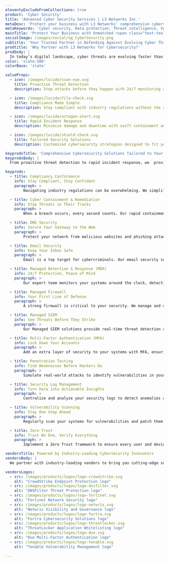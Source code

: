 ```yaml
---
eleventyExcludeFromCollections: true
product: 'Cyber Security'
title: 'Advanced Cyber Security Services | L3 Networks Inc.'
metaDesc: 'Protect your business with L3 Networks’ comprehensive cybersecurity services. Safeguard your data, network, and applications today.'
metaKeywords: 'Cyber security, Data protection, Threat intelligence, Vulnerability assessment, Security monitoring'
mainTitle: 'Protect Your Business with Unmatched <span class="text-teal-400">Cybersecurity</span> Solutions'
socialImage: /images/social/og_CyberSecurity.png
subtitle: 'Your Trusted Partner in Defending Against Evolving Cyber Threats'
prodtitle: 'Why Partner with L3 Networks for Cybersecurity?'
prodbody: |
  In today’s digital landscape, cyber threats are evolving faster than  ever. At L3 Networks, we don’t just protect your business—we empower you to focus on what you do best while we handle the complexities of cybersecurity. With our expertise, cutting-edge tools, and proactive approach, we ensure your business stays secure, compliant, and resilient.
color: 'slate-500'
colorBase: 'slate'

valueProps:
  - icon: /images/lucide/scan-eye.svg
    title: Proactive Threat Detection
    description: Stop attacks before they happen with 24/7 monitoring and advanced threat intelligence.

  - icon: /images/lucide/file-check.svg
    title: Compliance Made Simple
    description: Stay compliant with industry regulations without the stress or guesswork.

  - icon: /images/lucide/octagon-alert.svg
    title: Rapid Incident Response
    description: Minimize damage and downtime with swift containment and remediation.

  - icon: /images/lucide/shield-check.svg
    title: Tailored Security Solutions
    description: Customized cybersecurity strategies designed to fit your unique business needs.

keyprodsTitle: 'Comprehensive Cybersecurity Solutions Tailored to Your Business'
keyprodsBody: |
  From proactive threat detection to rapid incident response, we  provide the tools and expertise to keep your business secure, compliant, and resilient.

keyprods:
  - title: Compliancy Conformance
    info: Stay Compliant, Stay Confident
    paragraph: >
        Navigating industry regulations can be overwhelming. We simplify compliance with tailored solutions that ensure your business meets all necessary standards, so you can focus on growth.

  - title: Cyber Containment & Remediation
    info: Stop Threats in Their Tracks
    paragraph: >
        When a breach occurs, every second counts. Our rapid containment and remediation services minimize damage and get your business back on track fast.

  - title: DNS Security
    info: Secure Your Gateway to the Web
    paragraph: >
        Protect your network from malicious websites and phishing attacks with our advanced DNS security solutions.

  - title: Email Security
    info: Keep Your Inbox Safe
    paragraph: >
        Email is a top target for cybercriminals. Our email security solutions block phishing, malware, and spam, keeping your communications secure.

  - title: Managed Detection & Response (MDR)
    info: 24/7 Protection, Peace of Mind
    paragraph: >
        Our expert team monitors your systems around the clock, detecting and responding to threats before they escalate.

  - title: Managed Firewall
    info: Your First Line of Defense
    paragraph: >
        A strong firewall is critical to your security. We manage and optimize your firewall to keep threats out and your data safe.

  - title: Managed SIEM
    info: See Threats Before They Strike
    paragraph: >
        Our Managed SIEM solutions provide real-time threat detection and analysis, giving you the insights you need to stay ahead of attackers.

  - title: Multi-Factor Authentication (MFA)
    info: Lock Down Your Accounts
    paragraph: >
        Add an extra layer of security to your systems with MFA, ensuring only authorized users can access sensitive data.

  - title: Penetration Testing
    info: Find Weaknesses Before Hackers Do
    paragraph: >
        Simulate real-world attacks to identify vulnerabilities in your systems and fix them before they’re exploited.

  - title: Security Log Management
    info: Turn Data into Actionable Insights
    paragraph: >
        Centralize and analyze your security logs to detect anomalies and respond to threats faster.

  - title: Vulnerability Scanning
    info: Stay One Step Ahead
    paragraph: >
        Regularly scan your systems for vulnerabilities and patch them before they can be exploited.

  - title: Zero Trust
    info: Trust No One, Verify Everything
    paragraph: >
        Implement a Zero Trust framework to ensure every user and device is authenticated and authorized before accessing your network.

vendorsTitle: Powered by Industry-Leading Cybersecurity Innovators
vendorsBody: |
  We partner with industry-leading vendors to bring you cutting-edge solutions that deliver unmatched protection and peace of mind.

vendorsLogos:
  - src: /images/products/logos/logo-crowdstrike.svg
    alt: "CrowdStrike Endpoint Protection logo"
  - src: /images/products/logos/logo-dnsfilter.svg
    alt: "DNSFilter Threat Protection logo"
  - src: /images/products/logos/logo-fortinet.svg
    alt: "Fortinet Network Security logo"
  - src: /images/products/logos/logo-netwrix.svg
    alt: "Netwrix Visibility and Governance logo"
  - src: /images/products/logos/logo-fortra.svg
    alt: "Fortra Cybersecurity Solutions logo"
  - src: /images/products/logos/logo-threatlocker.svg
    alt: "ThreatLocker Application Whitelisting logo"
  - src: /images/products/logos/logo-duo.svg
    alt: "Duo Multi-Factor Authentication logo"
  - src: /images/products/logos/logo-tenable.svg
    alt: "Tenable Vulnerability Management logo"
    
---
```











 



